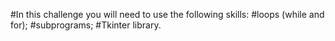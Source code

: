 #In this challenge you will need to use the following skills:
 #loops (while and for);
 #subprograms;
 #Tkinter library.